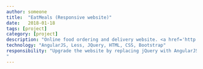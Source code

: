 ```yaml
---
author: someone
title:  "EatMeals (Responsive website)"
date:   2018-01-18
tags: [project]
category: [project]
description: "Online food ordering and delivery website. <a href='http://v.youku.com/v_show/id_XMjYzMzUwMDYwNA==.html' target='_blank'>[Demo1-Desktop]</a><a href='http://v.youku.com/v_show/id_XMjYzMzUwNjg1Ng.html?spm=a2h0j.11185381.listitem_page1.5!2~A target='_blank'> [Demo2-Mobile]</a>"
technology: "AngularJS, Less, JQuery, HTML, CSS, Bootstrap"
responsibility: "Upgrade the website by replacing jQuery with AngularJS.
"
---
```

